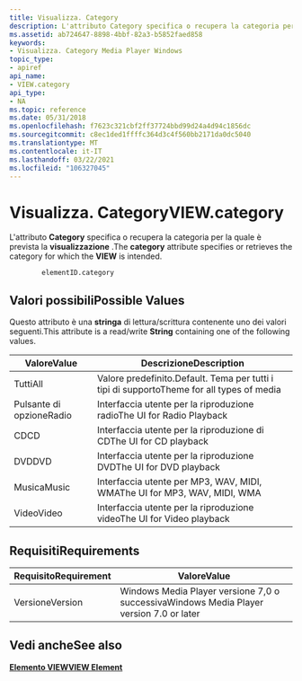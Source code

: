 ```yaml
---
title: Visualizza. Category
description: L'attributo Category specifica o recupera la categoria per la quale è prevista la visualizzazione.
ms.assetid: ab724647-8898-4bbf-82a3-b5852faed858
keywords:
- Visualizza. Category Media Player Windows
topic_type:
- apiref
api_name:
- VIEW.category
api_type:
- NA
ms.topic: reference
ms.date: 05/31/2018
ms.openlocfilehash: f7623c321cbf2ff37724bbd99d24a4d94c1856dc
ms.sourcegitcommit: c8ec1ded1ffffc364d3c4f560bb2171da0dc5040
ms.translationtype: MT
ms.contentlocale: it-IT
ms.lasthandoff: 03/22/2021
ms.locfileid: "106327045"
---
```

# <a name="viewcategory"></a><span data-ttu-id="7e352-104">Visualizza. Category</span><span class="sxs-lookup"><span data-stu-id="7e352-104">VIEW.category</span></span>

<span data-ttu-id="7e352-105">L'attributo **Category** specifica o recupera la categoria per la quale è prevista la **visualizzazione** .</span><span class="sxs-lookup"><span data-stu-id="7e352-105">The **category** attribute specifies or retrieves the category for which the **VIEW** is intended.</span></span>

``` syntax
        elementID.category
```

## <a name="possible-values"></a><span data-ttu-id="7e352-106">Valori possibili</span><span class="sxs-lookup"><span data-stu-id="7e352-106">Possible Values</span></span>

<span data-ttu-id="7e352-107">Questo attributo è una **stringa** di lettura/scrittura contenente uno dei valori seguenti.</span><span class="sxs-lookup"><span data-stu-id="7e352-107">This attribute is a read/write **String** containing one of the following values.</span></span>



| <span data-ttu-id="7e352-108">Valore</span><span class="sxs-lookup"><span data-stu-id="7e352-108">Value</span></span> | <span data-ttu-id="7e352-109">Descrizione</span><span class="sxs-lookup"><span data-stu-id="7e352-109">Description</span></span>                           |
|-------|---------------------------------------|
| <span data-ttu-id="7e352-110">Tutti</span><span class="sxs-lookup"><span data-stu-id="7e352-110">All</span></span>   | <span data-ttu-id="7e352-111">Valore predefinito.</span><span class="sxs-lookup"><span data-stu-id="7e352-111">Default.</span></span> <span data-ttu-id="7e352-112">Tema per tutti i tipi di supporto</span><span class="sxs-lookup"><span data-stu-id="7e352-112">Theme for all types of media</span></span> |
| <span data-ttu-id="7e352-113">Pulsante di opzione</span><span class="sxs-lookup"><span data-stu-id="7e352-113">Radio</span></span> | <span data-ttu-id="7e352-114">Interfaccia utente per la riproduzione radio</span><span class="sxs-lookup"><span data-stu-id="7e352-114">The UI for Radio Playback</span></span>             |
| <span data-ttu-id="7e352-115">CD</span><span class="sxs-lookup"><span data-stu-id="7e352-115">CD</span></span>    | <span data-ttu-id="7e352-116">Interfaccia utente per la riproduzione di CD</span><span class="sxs-lookup"><span data-stu-id="7e352-116">The UI for CD playback</span></span>                |
| <span data-ttu-id="7e352-117">DVD</span><span class="sxs-lookup"><span data-stu-id="7e352-117">DVD</span></span>   | <span data-ttu-id="7e352-118">Interfaccia utente per la riproduzione DVD</span><span class="sxs-lookup"><span data-stu-id="7e352-118">The UI for DVD playback</span></span>               |
| <span data-ttu-id="7e352-119">Musica</span><span class="sxs-lookup"><span data-stu-id="7e352-119">Music</span></span> | <span data-ttu-id="7e352-120">Interfaccia utente per MP3, WAV, MIDI, WMA</span><span class="sxs-lookup"><span data-stu-id="7e352-120">The UI for MP3, WAV, MIDI, WMA</span></span>        |
| <span data-ttu-id="7e352-121">Video</span><span class="sxs-lookup"><span data-stu-id="7e352-121">Video</span></span> | <span data-ttu-id="7e352-122">Interfaccia utente per la riproduzione video</span><span class="sxs-lookup"><span data-stu-id="7e352-122">The UI for Video playback</span></span>             |



 

## <a name="requirements"></a><span data-ttu-id="7e352-123">Requisiti</span><span class="sxs-lookup"><span data-stu-id="7e352-123">Requirements</span></span>



| <span data-ttu-id="7e352-124">Requisito</span><span class="sxs-lookup"><span data-stu-id="7e352-124">Requirement</span></span> | <span data-ttu-id="7e352-125">Valore</span><span class="sxs-lookup"><span data-stu-id="7e352-125">Value</span></span> |
|--------------------|------------------------------------------------------|
| <span data-ttu-id="7e352-126">Versione</span><span class="sxs-lookup"><span data-stu-id="7e352-126">Version</span></span><br/> | <span data-ttu-id="7e352-127">Windows Media Player versione 7,0 o successiva</span><span class="sxs-lookup"><span data-stu-id="7e352-127">Windows Media Player version 7.0 or later</span></span><br/> |



## <a name="see-also"></a><span data-ttu-id="7e352-128">Vedi anche</span><span class="sxs-lookup"><span data-stu-id="7e352-128">See also</span></span>

<dl> <dt>

[<span data-ttu-id="7e352-129">**Elemento VIEW**</span><span class="sxs-lookup"><span data-stu-id="7e352-129">**VIEW Element**</span></span>](view-element.md)
</dt> </dl>

 

 





